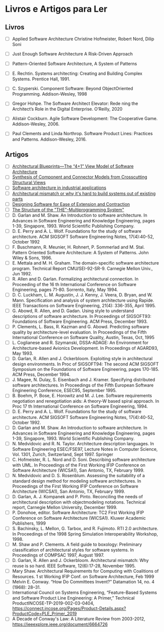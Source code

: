 # Livros e Artigos para Ler

## Livros

- [ ] Applied Software Architecture Christine Hofmeister, Robert Nord, Dilip Soni
- [ ] Just Enough Software Architecture A Risk-Driven Approach
- [ ] Pattern-Oriented Software Architecture, A System of Patterns
- [ ] E. Rechtin. Systems architecting: Creating and Building Complex Systems. Prentice Hall, 1991. 
- [ ] C. Szyperski. Component Software: Beyond ObjectOriented Programming. Addison-Wesley, 1998
- [ ] Gregor Hohpe. The Software Architect Elevator: Rede ning the Architect’s Role in the Digital Enterprise. O’Reilly, 2020
- [ ] Alistair Cockburn. Agile Software Development: The Cooperative Game. Addison-Wesley, 2006.
- [ ] Paul Clements and Linda Northrop. Software Product Lines: Practices and Patterns. Addison-Wesley, 2016.


## Artigos

- [ ] [Architectural Blueprints—The “4+1” View Model of Software Architecture](https://www.diva-portal.org/smash/get/diva2:837867/FULLTEXT01.pdf)
- [ ] [Synthesis of Component and Connector Models from Crosscutting Structural Views](https://sci-hub.se/10.1145/2491411.2491414)
- [ ] [Software architecture in industrial applications](https://dl.acm.org/doi/10.1145/225014.225033)
- [ ] [Architectural mismatch or why it's hard to build systems out of existing parts](https://dl.acm.org/doi/10.1145/225014.225031)
- [ ] [Designing Software for Ease of Extension and Contraction](https://www.semanticscholar.org/paper/Designing-Software-for-Ease-of-Extension-and-Parnas/08d16c28d15fdab9455685d222eee67a79b7931c)
- [ ] [The Structure of the "THE"-Multiprogramming System"](https://dl.acm.org/doi/10.1145/363095.363143)
- [ ] D. Garlan and M. Shaw. An Introduction to software architecture. In Advances in Software Engineering and Knowledge Engineering, pages 1-39, Singapore, 1993. World Scientific Publishing Company.
- [ ] D. E. Perry and A. L. Wolf. Foundations for the study of software architecture. ACM SIGSOFT Software Engineering Notes, 17(4):40-52, October 1992
- [ ] F. Buschmann, R. Meunier, H. Rohnert, P. Sommerlad and M. Stal. Pattern Oriented Software Architecture: A System of Patterns. John Wiley & Sons, 1996.
- [ ] E. Mettala and M. H. Graham. The domain-specific software architecture program. Technical Report CMU/SEI-92-SR-9. Carnegie Mellon Univ., Jun 1992.
- [ ] R. Allen and D. Garlan. Formalizing architectural connection. In Proceeding of the 16 th International Conference on Software Engineering, pages 71-80. Sorrento, Italy, May 1994.
- [ ] D. C. Luckham, L. M. Augustin, J. J. Kenny, J. Veera, D. Bryan, and W. Mann. Specification and analysis of system architecture using Rapide. IEEE Transactions on Software Engineering, 21(4): 336-355, April 1995.
- [ ] G. Abowd, R. Allen, and D. Gadan. Using style to understand descriptions of software architecture. In Proceedings of SIGSOFT93: Foundations of Software Engineering. ACM Press, December 1993. 
- [ ] P. Clements, L. Bass, R. Kazman and G. Abowd. Predicting software quality by architecture-level evaluation. In Proceedings of the Fifth International Conference on Software Quality, Austin, Texas, Oct, 1995
- [ ] L. Coglianese and R. Szymanski, DSSA-ADAGE: An Environment for Architecture-based Avionics Development. In Proceedings of AGARD93, May 1993.
- [ ] D. Garlan, R. Allen and J. Ockerbloom. Exploiting style in architectural design environments. In Proc of SIGSOFT94: The second ACM SIGSOFT Symposium on the Foundations of Software Engineering, pages 170-185. ACM Press, December 1994. 
- [ ] J. Magee, N. Dulay, S. Eisenbach and J. Kramer. Specifying distributed software architectures. In Proceedings of the Fifth European Software Engineering Conference, ESEC95, September 1995.
- [ ] B. Boehm, P. Bose, E. Horowitz and M. J. Lee. Software requirements negotiation and renegotiation aids: A theory-W based spiral approach. In Proc 17 th International Conference on Software Engineering, 1994. 
- [ ] D. E. Perry and A. L. Wolf. Foundations for the study of software architecture. ACM SIGSOFT Software Engineering Notes, 17(4):40-52, October 1992. 
- [ ] D. Garlan and M. Shaw. An Introduction to software architecture. In Advances in Software Engineering and Knowledge Engineering, pages 1-39, Singapore, 1993. World Scientific Publishing Company.
- [ ] N. Medvidovic and R. N. Taylor. Architecture description languages. In Software Engineering ESEC/FSE97, Lecture Notes in Computer Science, Vol. 1301, Zurich, Switzerland, Sept 1997. Springer
- [ ] C. Hofmeister, R. L. Nord and D. Soni. Describing software architecture with UML. In Proceedings of the First Working IFIP Conference on Software Architecture (WICSA1), San Antonio, TX, February 1999.
- [ ] N. Medvidovic and D. S. Rosenblum. Assessing the suitability of a standard design method for modeling software architectures. In Proceedings of the First Working IFIP Conference on Software Architecture (WICSA1), San Antonio, TX, February 1999.
- [ ] D. Garlan, A. J. Kompanek and P. Pinto. Reconciling the needs of architectural description with objectmodeling notations. Technical report, Carnegie Mellon University, December 1999. 
- [ ] P. Donohoe, editor. Software Architecture: TC2 First Working IFIP Conference on Software Architecture (WICSA1). Kluwer Academic Publishers, 1999
- [ ] S. Bachinsky, L. Mellon, G. Tarbox, and R. Fujimoto. RTI 2.0 architecture. In Proceedings of the 1998 Spring Simulation Interoperability Workshop, 1998.
- [ ] M. Shaw and P. Clements. A field guide to boxology: Preliminary classification of architectural styles for software systems. In Proceedings of COMPSAC 1997, August 1997.
- [ ] D. Garlan, R. Allen and J. Ockerbloom. Architectural mismatch: Why reuse is so hard. IEEE Software, 12(6):17-28, November 1995. 
- [ ] Mary Shaw. Architectural Requirements for Computing with Coalitions of Resources. 1 st Working IFIP Conf. on Software Architecture, Feb 1999
- [ ] Melvin E. Conway. “How Do Committees Invent?” Datamation 14, no. 4 (1968): 28–31.
- [ ] International Council on Systems Engineering, “Feature-Based Systems and Software Product Line Engineering: A Primer,” Technical ProductINCOSE-TP-2019-002-03-0404, https://connect.incose.org/Pages/Product-Details.aspx?ProductCode=PLE_Primer_2019
- [ ] A Decade of Conway's Law: A Literature Review from 2003-2012, https://ieeexplore.ieee.org/document/6664726
